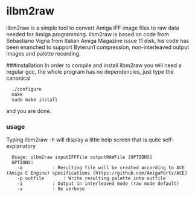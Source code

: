# ilbm2raw

ilbm2raw is a simple tool to convert Amiga IFF image files to raw data needed for Amiga programming.
ilbm2raw is based on code from Sebastiano Vigna from Italian Amiga Magazine issue 11 disk, his code has been enanched to support Byterun1 compression, non-interleaved output images and palette recording.

###installation
In order to compile and install ilbm2raw you will need a regular gcc, the whole program has no dependencies, just type the canonical
```
  ./configure
  make
  sudo make install
```

and you are done.

### usage

Typing ilbm2raw -h will display a little help screen that is quite self-explanatory

```
  Usage: ilbm2raw inputIFFFile outputRAWFile [OPTIONS]
  OPTIONS:
    -a		     : Resulting file will be created according to ACE (Amiga C Engine) specifications (https://github.com/AmigaPorts/ACE)
    -p outfile       : Write resulting palette into outfile
    -i 		     : Output in interleaved mode (raw mode default)
    -v		     : Be verbose

```

